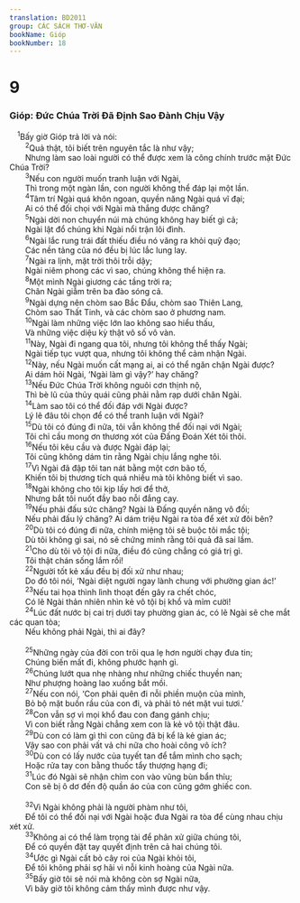 ```yaml
---
translation: BD2011
group: CÁC SÁCH THƠ-VĂN
bookName: Gióp 
bookNumber: 18
---
```


<div class="title"><h1>9</h1><h3>Gióp: Ðức Chúa Trời Ðã Ðịnh Sao Ðành Chịu Vậy</h3></div>
<span class="verse giop_9_1"> <sup>1</sup>Bấy giờ Gióp trả lời và nói:<br/></span>
<span class="verse giop_9_2">  <sup>2</sup>Quả thật, tôi biết trên nguyên tắc là như vậy;<br/>  Nhưng làm sao loài người có thể được xem là công chính trước mặt Ðức Chúa Trời?<br/></span>
<span class="verse giop_9_3">  <sup>3</sup>Nếu con người muốn tranh luận với Ngài,<br/>  Thì trong một ngàn lần, con người không thể đáp lại một lần.<br/></span>
<span class="verse giop_9_4">  <sup>4</sup>Tâm trí Ngài quá khôn ngoan, quyền năng Ngài quá vĩ đại;<br/>  Ai có thể đối chọi với Ngài mà thắng được chăng?<br/></span>
<span class="verse giop_9_5">  <sup>5</sup>Ngài dời non chuyển núi mà chúng không hay biết gì cả;<br/>  Ngài lật đổ chúng khi Ngài nổi trận lôi đình.<br/></span>
<span class="verse giop_9_6">  <sup>6</sup>Ngài lắc rung trái đất thiếu điều nó văng ra khỏi quỹ đạo;<br/>  Các nền tảng của nó đều bị lúc lắc lung lay.<br/></span>
<span class="verse giop_9_7">  <sup>7</sup>Ngài ra lịnh, mặt trời thôi trỗi dậy;<br/>  Ngài niêm phong các vì sao, chúng không thể hiện ra.<br/></span>
<span class="verse giop_9_8">  <sup>8</sup>Một mình Ngài giương các tầng trời ra;<br/>  Chân Ngài giẫm trên ba đào sóng cả.<br/></span>
<span class="verse giop_9_9">  <sup>9</sup>Ngài dựng nên chòm sao Bắc Ðẩu, chòm sao Thiên Lang,<br/>  Chòm sao Thất Tinh, và các chòm sao ở phương nam.<br/></span>
<span class="verse giop_9_10">  <sup>10</sup>Ngài làm những việc lớn lao không sao hiểu thấu,<br/>  Và những việc diệu kỳ thật vô số vô vàn.<br/></span>
<span class="verse giop_9_11">  <sup>11</sup>Này, Ngài đi ngang qua tôi, nhưng tôi không thể thấy Ngài;<br/>  Ngài tiếp tục vượt qua, nhưng tôi không thể cảm nhận Ngài.<br/></span>
<span class="verse giop_9_12">  <sup>12</sup>Này, nếu Ngài muốn cất mạng ai, ai có thể ngăn chận Ngài được?<br/>  Ai dám hỏi Ngài, ‘Ngài làm gì vậy?’ hay chăng?<br/></span>
<span class="verse giop_9_13">  <sup>13</sup>Nếu Ðức Chúa Trời không nguôi cơn thịnh nộ,<br/>  Thì bè lũ của thủy quái cũng phải nằm rạp dưới chân Ngài.<br/></span>
<span class="verse giop_9_14">  <sup>14</sup>Làm sao tôi có thể đối đáp với Ngài được?<br/>  Lý lẽ đâu tôi chọn để có thể tranh luận với Ngài?<br/></span>
<span class="verse giop_9_15">  <sup>15</sup>Dù tôi có đúng đi nữa, tôi vẫn không thể đối nại với Ngài;<br/>  Tôi chỉ cầu mong ơn thương xót của Ðấng Ðoán Xét tôi thôi.<br/></span>
<span class="verse giop_9_16">  <sup>16</sup>Nếu tôi kêu cầu và được Ngài đáp lại;<br/>  Tôi cũng không dám tin rằng Ngài chịu lắng nghe tôi.<br/></span>
<span class="verse giop_9_17">  <sup>17</sup>Vì Ngài đã đập tôi tan nát bằng một cơn bão tố,<br/>  Khiến tôi bị thương tích quá nhiều mà tôi không biết vì sao.<br/></span>
<span class="verse giop_9_18">  <sup>18</sup>Ngài không cho tôi kịp lấy hơi để thở,<br/>  Nhưng bắt tôi nuốt đầy bao nỗi đắng cay.<br/></span>
<span class="verse giop_9_19">  <sup>19</sup>Nếu phải đấu sức chăng? Ngài là Ðấng quyền năng vô đối;<br/>  Nếu phải đấu lý chăng? Ai dám triệu Ngài ra tòa để xét xử đôi bên?<br/></span>
<span class="verse giop_9_20">  <sup>20</sup>Dù tôi có đúng đi nữa, chính miệng tôi sẽ buộc tôi mắc tội;<br/>  Dù tôi không gì sai, nó sẽ chứng minh rằng tôi quả đã sai lầm.<br/></span>
<span class="verse giop_9_21">  <sup>21</sup>Cho dù tôi vô tội đi nữa, điều đó cũng chẳng có giá trị gì.<br/>  Tôi thật chán sống lắm rồi!<br/></span>
<span class="verse giop_9_22">  <sup>22</sup>Người tốt kẻ xấu đều bị đối xử như nhau; <br/>  Do đó tôi nói, ‘Ngài diệt người ngay lành chung với phường gian ác!’<br/></span>
<span class="verse giop_9_23">  <sup>23</sup>Nếu tai họa thình lình thoạt đến gây ra chết chóc,<br/>  Có lẽ Ngài thản nhiên nhìn kẻ vô tội bị khổ và mỉm cười!<br/></span>
<span class="verse giop_9_24">  <sup>24</sup>Lúc đất nước bị cai trị dưới tay phường gian ác, có lẽ Ngài sẽ che mắt các quan tòa;<br/>  Nếu không phải Ngài, thì ai đây?<br/><br/></span>
<span class="verse giop_9_25">  <sup>25</sup>Những ngày của đời con trôi qua lẹ hơn người chạy đưa tin;<br/>  Chúng biến mất đi, không phước hạnh gì.<br/></span>
<span class="verse giop_9_26">  <sup>26</sup>Chúng lướt qua nhẹ nhàng như những chiếc thuyền nan;<br/>  Như phượng hoàng lao xuống bắt mồi.<br/></span>
<span class="verse giop_9_27">  <sup>27</sup>Nếu con nói, ‘Con phải quên đi nỗi phiền muộn của mình,<br/>  Bỏ bộ mặt buồn rầu của con đi, và phải tỏ nét mặt vui tươi.’<br/></span>
<span class="verse giop_9_28">  <sup>28</sup>Con vẫn sợ vì mọi khổ đau con đang gánh chịu;<br/>  Vì con biết rằng Ngài chẳng xem con là kẻ vô tội thật đâu.<br/></span>
<span class="verse giop_9_29">  <sup>29</sup>Dù con có làm gì thì con cũng đã bị kể là kẻ gian ác;<br/>  Vậy sao con phải vất vả chi nữa cho hoài công vô ích?<br/></span>
<span class="verse giop_9_30">  <sup>30</sup>Dù con có lấy nước của tuyết tan để tắm mình cho sạch;<br/>  Hoặc rửa tay con bằng thuốc tẩy thượng hạng đi;<br/></span>
<span class="verse giop_9_31">  <sup>31</sup>Lúc đó Ngài sẽ nhận chìm con vào vũng bùn bẩn thỉu;<br/>  Con sẽ bị ô dơ đến độ quần áo của con cũng gớm ghiếc con.<br/><br/></span>
<span class="verse giop_9_32">  <sup>32</sup>Vì Ngài không phải là người phàm như tôi,<br/>  Ðể tôi có thể đối nại với Ngài hoặc đưa Ngài ra tòa để cùng nhau chịu xét xử.<br/></span>
<span class="verse giop_9_33">  <sup>33</sup>Không ai có thể làm trọng tài để phân xử giữa chúng tôi,<br/>  Ðể có quyền đặt tay quyết định trên cả hai chúng tôi.<br/></span>
<span class="verse giop_9_34">  <sup>34</sup>Ước gì Ngài cất bỏ cây roi của Ngài khỏi tôi,<br/>  Ðể tôi không phải sợ hãi vì nỗi kinh hoàng của Ngài nữa.<br/></span>
<span class="verse giop_9_35">  <sup>35</sup>Bấy giờ tôi sẽ nói mà không còn sợ Ngài nữa,<br/>  Vì bây giờ tôi không cảm thấy mình được như vậy.<br/></span>
